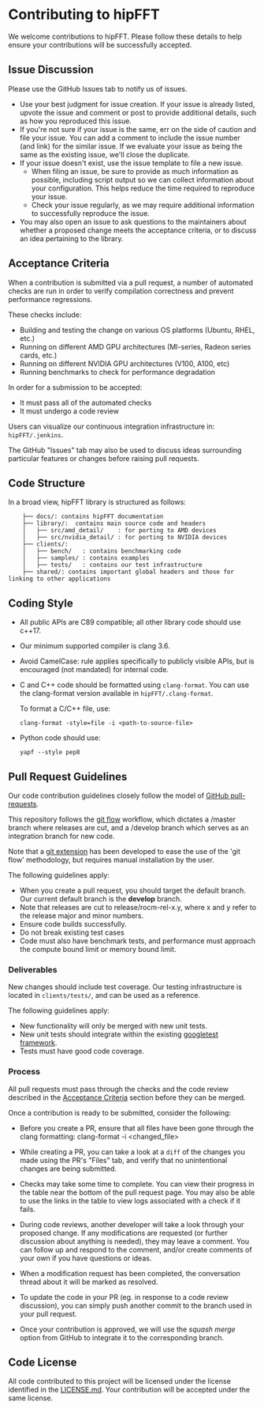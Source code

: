 <head>
  <meta charset="UTF-8">
  <meta name="description" content="Contributing to hipFFT">
  <meta name="keywords" content="ROCm, contributing, hipFFT">
</head>

# Contributing to hipFFT #

We welcome contributions to hipFFT.  Please follow these details to help ensure your contributions will be successfully accepted.

## Issue Discussion ##

Please use the GitHub Issues tab to notify us of issues.

* Use your best judgment for issue creation. If your issue is already listed, upvote the issue and
  comment or post to provide additional details, such as how you reproduced this issue.
* If you're not sure if your issue is the same, err on the side of caution and file your issue.
  You can add a comment to include the issue number (and link) for the similar issue. If we evaluate
  your issue as being the same as the existing issue, we'll close the duplicate.
* If your issue doesn't exist, use the issue template to file a new issue.
  * When filing an issue, be sure to provide as much information as possible, including script output so
    we can collect information about your configuration. This helps reduce the time required to
    reproduce your issue.
  * Check your issue regularly, as we may require additional information to successfully reproduce the
    issue.
* You may also open an issue to ask questions to the maintainers about whether a proposed change
  meets the acceptance criteria, or to discuss an idea pertaining to the library.

## Acceptance Criteria ##

When a contribution is submitted via a pull request, a number of automated checks are run in order to verify compilation correctness and prevent performance regressions.

These checks include:

* Building and testing the change on various OS platforms (Ubuntu, RHEL, etc.)
* Running on different AMD GPU architectures (MI-series, Radeon series cards, etc.)
* Running on different NVIDIA GPU architectures (V100, A100, etc)
* Running benchmarks to check for performance degradation

In order for a submission to be accepted:
* It must pass all of the automated checks
* It must undergo a code review

Users can visualize our continuous integration infrastructure in: `hipFFT/.jenkins`.

The GitHub "Issues" tab may also be used to discuss ideas surrounding particular features or changes before raising pull requests.

## Code Structure ##

In a broad view, hipFFT library is structured as follows:

        ├── docs/: contains hipFFT documentation
        ├── library/:  contains main source code and headers
        │   ├── src/amd_detail/    : for porting to AMD devices
        │   ├── src/nvidia_detail/ : for porting to NVIDIA devices
        ├── clients/:
        │   ├── bench/   : contains benchmarking code
        │   ├── samples/ : contains examples
        │   ├── tests/   : contains our test infrastructure
        ├── shared/: contains important global headers and those for linking to other applications

## Coding Style ##

* All public APIs are C89 compatible; all other library code should use c++17.
* Our minimum supported compiler is clang 3.6.
* Avoid CamelCase: rule applies specifically to publicly visible APIs, but is encouraged (not mandated) for internal code.

* C and C++ code should be formatted using `clang-format`. You can use the clang-format version available in `hipFFT/.clang-format`.

    To format a C/C++ file, use:

    ```
    clang-format -style=file -i <path-to-source-file>
    ```
* Python code should use:

    ```
    yapf --style pep8
    ```

## Pull Request Guidelines ##

Our code contribution guidelines closely follow the model of [GitHub pull-requests](https://help.github.com/articles/using-pull-requests/).

This repository follows the [git flow](http://nvie.com/posts/a-successful-git-branching-model/) workflow, which dictates a /master branch where releases are cut, and a /develop branch which serves as an integration branch for new code.

Note that a [git extension](https://github.com/nvie/gitflow) has been developed to ease the use of the 'git flow' methodology, but requires manual installation by the user.

The following guidelines apply:

* When you create a pull request, you should target the default branch. Our current default branch is the **develop** branch.
* Note that releases are cut to release/rocm-rel-x.y, where x and y refer to the release major and minor numbers.
* Ensure code builds successfully.
* Do not break existing test cases
* Code must also have benchmark tests, and performance must approach the compute bound limit or memory bound limit.

### Deliverables ###

New changes should include test coverage. Our testing infrastructure is located in `clients/tests/`, and can be used as a reference.

The following guidelines apply:

* New functionality will only be merged with new unit tests.
* New unit tests should integrate within the existing [googletest framework](https://github.com/google/googletest/blob/master/googletest/docs/Primer.md).
* Tests must have good code coverage.


### Process ###

All pull requests must pass through the checks and the code review described in the [Acceptance Criteria](#acceptance-criteria) section before they can be merged.

Once a contribution is ready to be submitted, consider the following:

* Before you create a PR, ensure that all files have been gone through the clang formatting: clang-format -i <changed_file>

* While creating a PR, you can take a look at a `diff` of the changes you made using the PR's "Files" tab, and verify that no unintentional changes are being submitted.

* Checks may take some time to complete. You can view their progress in the table near the bottom of the pull request page. You may also be able to use the links in the table to view logs associated with a check if it fails.

* During code reviews, another developer will take a look through your proposed change. If any modifications are requested (or further discussion about anything is needed), they may leave a comment. You can follow up and respond to the comment, and/or create comments of your own if you have questions or ideas.

* When a modification request has been completed, the conversation thread about it will be marked as resolved.

* To update the code in your PR (eg. in response to a code review discussion), you can simply push another commit to the branch used in your pull request.

* Once your contribution is approved, we will use the *squash merge* option from GitHub to integrate it to the corresponding branch.

## Code License ##

All code contributed to this project will be licensed under the license identified in the [LICENSE.md](https://github.com/ROCm/hipFFT/blob/develop/LICENSE.md). Your contribution will be accepted under the same license.
